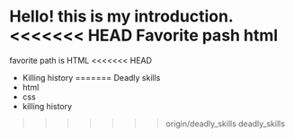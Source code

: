 Hello! this is my introduction.
<<<<<<< HEAD
Favorite pash html
=======
favorite path is HTML
<<<<<<< HEAD
* Killing history
=======
Deadly skills
* html
* css
* killing history 
>>>>>>> origin/deadly_skills
>>>>>>> deadly_skills
